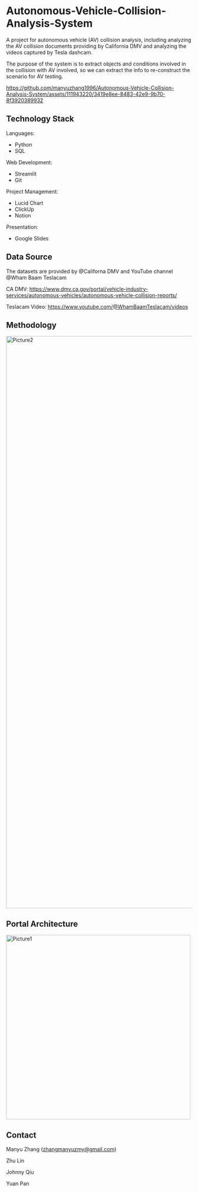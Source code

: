 # Autonomous-Vehicle-Collision-Analysis-System
A project for autonomous vehicle (AV) collision analysis, including analyzing the AV collision documents providing by California DMV and analyzing the videos captured by Tesla dashcam.

The purpose of the system is to extract objects and conditions involved in the collision with AV involved, so we can extract the info to re-construct the scenario for AV testing.


https://github.com/manyuzhang1996/Autonomous-Vehicle-Collision-Analysis-System/assets/111943220/3419e8ee-8483-42e9-9b70-8f3920389932

## Technology Stack
Languages: 
* Python
* SQL

Web Development: 
* Streamlit
* Git

Project Management:
* Lucid Chart
* ClickUp
* Notion

Presentation:
* Google Slides


## Data Source
The datasets are provided by @Californa DMV and YouTube channel @Wham Baam Teslacam

CA DMV: https://www.dmv.ca.gov/portal/vehicle-industry-services/autonomous-vehicles/autonomous-vehicle-collision-reports/

Teslacam Video: https://www.youtube.com/@WhamBaamTeslacam/videos


## Methodology
<img width="1550" alt="Picture2" src="https://github.com/manyuzhang1996/Autonomous-Vehicle-Collision-Analysis-System/assets/111943220/1f615cf4-30d7-41c2-a79a-52a5b2b76e10">

## Portal Architecture
<img width="500" alt="Picture1" src="https://github.com/manyuzhang1996/Autonomous-Vehicle-Collision-Analysis-System/assets/111943220/c9217fbf-9e62-46fe-adfd-e69661a9da3a">




## Contact
Manyu Zhang (zhangmanyuzmy@gmail.com)

Zhu Lin

Johnny Qiu

Yuan Pan
